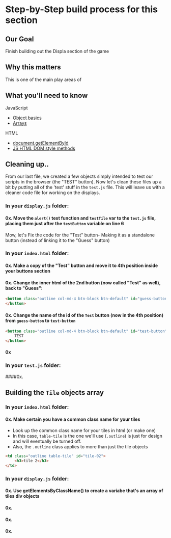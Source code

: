 # Step-by-Step build process for this section

## Our Goal
Finish building out the Displa section of the game

## Why this matters
This is one of the main play areas of

## What you'll need to know

JavaScript
- [Object basics](https://developer.mozilla.org/en-US/docs/Learn/JavaScript/Objects/Basics)
- [Arrays](https://developer.mozilla.org/en-US/docs/Web/JavaScript/Reference/Global_Objects/Array)

HTML
- [document.getElementById](https://developer.mozilla.org/en-US/docs/Web/API/Document/getElementById)
- [JS HTML DOM style methods](https://www.w3schools.com/js/js_htmldom_css.asp)


## Cleaning up..
From our last file, we created a few objects simply intended to test our scripts in the browser (the "TEST" button).  Now let's clean these files up a bit by putting all of the 'test' stuff in the `test.js` file.  This will leave us with a cleaner code file for working on the displays.

### In your `display.js` folder:

#### 0x. Move the `alert()` test function and `testTile` var to the `test.js` file, placing them just after the `testButton` variable on line 6

Mow, let's Fix the code for the "Test" button- Making it as a standalone button (instead of linking it to the "Guess" button)

### In your `index.html` folder:

#### 0x. Make a copy of the "Test" button and move it to 4th position inside your buttons section

#### 0x. Change the inner html of the 2nd button (now called "Test" as well), back to "Guess":

```html
<button class="outline col-md-4 btn-block btn-default" id="guess-button">	Guess
</button>
```

#### 0x. Change the name of the id of the `Test` button (now in the 4th position) from `guess-button` to `test-button`

```html
<button class="outline col-md-4 btn-block btn-default" id="test-button">	
	TEST
</button>
```
#### 0x



### In your `test.js` folder:

####0x. 


## Building the `Tile` objects array

### In your `index.html` folder:

#### 0x. Make certain you have a common class name for your tiles

- Look up the common class name for your tiles in html (or make one)
- In this case, `table-tile` is the one we'll use (`.outline`) is just for design and will eventually be turned off. 
- Also, the `.outline` class applies to more than just the tile objects

```html
<td class="outline table-tile" id="tile-02">
	<h3>tile 2</h3>
</td>
```
### In your `display.js` folder:
#### 0x. Use getElementsByClassName() to create a variabe that's an array of tiles div objects 


#### 0x.

#### 0x.
#### 0x.




